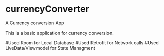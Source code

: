 # currencyConverter
A Currency conversion App


This is a basic application for currency conversion.

#Used Room for Local Database 
#Used Retrofit for Network calls
#Used LiveData/Viewmodel for State Managment

